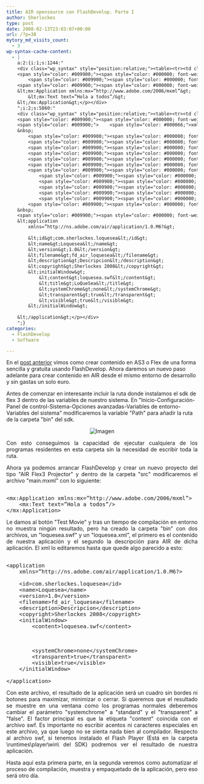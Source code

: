 ```yaml
---
title: AIR opensource con FlashDevelop. Parte I
author: Sherlockes
type: post
date: 2008-02-13T23:03:07+00:00
url: /?p=38
mytory_md_visits_count:
  - 3
wp-syntax-cache-content:
  - |
    a:2:{i:1;s:1244:"
    <div class="wp_syntax" style="position:relative;"><table><tr><td class="code"><pre class="xml" style="font-family:monospace;"><span style="color: #009900;"><span style="color: #000000; font-weight: bold;">&lt;?xml</span> <span style="color: #000066;">version</span>=”1.0?<span style="color: #000000; font-weight: bold;">?&gt;</span></span>
    <span style="color: #009900;"><span style="color: #000000; font-weight: bold;">&lt;mx:Application</span> <span style="color: #000066;">xmlns:mx</span>=”http://www.adobe.com/2006/mxml”<span style="color: #000000; font-weight: bold;">&gt;</span></span>
        <span style="color: #009900;"><span style="color: #000000; font-weight: bold;">&lt;mx:Text</span> <span style="color: #000066;">text</span>=”Hola a todos”<span style="color: #000000; font-weight: bold;">/&gt;</span></span>
    <span style="color: #009900;"><span style="color: #000000; font-weight: bold;">&lt;/mx:Application<span style="color: #000000; font-weight: bold;">&gt;</span></span></span></pre></td></tr></table><p class="theCode" style="display:none;">&lt;?xml version=”1.0??&gt;
    &lt;mx:Application xmlns:mx=”http://www.adobe.com/2006/mxml”&gt;
        &lt;mx:Text text=”Hola a todos”/&gt;
    &lt;/mx:Application&gt;</p></div>
    ";i:2;s:5860:"
    <div class="wp_syntax" style="position:relative;"><table><tr><td class="code"><pre class="xml" style="font-family:monospace;"><span style="color: #009900;"><span style="color: #000000; font-weight: bold;">&lt;?xml</span> <span style="color: #000066;">version</span>=”1.0? <span style="color: #000066;">encoding</span>=”utf-8? <span style="color: #000000; font-weight: bold;">?&gt;</span></span>
    <span style="color: #009900;"><span style="color: #000000; font-weight: bold;">&lt;application</span></span>
    <span style="color: #009900;">    <span style="color: #000066;">xmlns</span>=”http://ns.adobe.com/air/application/1.0.M6<span style="color: #000000; font-weight: bold;">?&gt;</span></span>
    &nbsp;
        <span style="color: #009900;"><span style="color: #000000; font-weight: bold;">&lt;id<span style="color: #000000; font-weight: bold;">&gt;</span></span></span>com.sherlockes.loquesea<span style="color: #009900;"><span style="color: #000000; font-weight: bold;">&lt;/id<span style="color: #000000; font-weight: bold;">&gt;</span></span></span>
        <span style="color: #009900;"><span style="color: #000000; font-weight: bold;">&lt;name<span style="color: #000000; font-weight: bold;">&gt;</span></span></span>Loquesea<span style="color: #009900;"><span style="color: #000000; font-weight: bold;">&lt;/name<span style="color: #000000; font-weight: bold;">&gt;</span></span></span>
        <span style="color: #009900;"><span style="color: #000000; font-weight: bold;">&lt;version<span style="color: #000000; font-weight: bold;">&gt;</span></span></span>1.0<span style="color: #009900;"><span style="color: #000000; font-weight: bold;">&lt;/version<span style="color: #000000; font-weight: bold;">&gt;</span></span></span>
        <span style="color: #009900;"><span style="color: #000000; font-weight: bold;">&lt;filename<span style="color: #000000; font-weight: bold;">&gt;</span></span></span>fd_air_loquesea<span style="color: #009900;"><span style="color: #000000; font-weight: bold;">&lt;/filename<span style="color: #000000; font-weight: bold;">&gt;</span></span></span>
        <span style="color: #009900;"><span style="color: #000000; font-weight: bold;">&lt;description<span style="color: #000000; font-weight: bold;">&gt;</span></span></span>Descripcion<span style="color: #009900;"><span style="color: #000000; font-weight: bold;">&lt;/description<span style="color: #000000; font-weight: bold;">&gt;</span></span></span>
        <span style="color: #009900;"><span style="color: #000000; font-weight: bold;">&lt;copyright<span style="color: #000000; font-weight: bold;">&gt;</span></span></span>Sherlockes 2008<span style="color: #009900;"><span style="color: #000000; font-weight: bold;">&lt;/copyright<span style="color: #000000; font-weight: bold;">&gt;</span></span></span>
        <span style="color: #009900;"><span style="color: #000000; font-weight: bold;">&lt;initialWindow<span style="color: #000000; font-weight: bold;">&gt;</span></span></span>
            <span style="color: #009900;"><span style="color: #000000; font-weight: bold;">&lt;content<span style="color: #000000; font-weight: bold;">&gt;</span></span></span>loquesea.swf<span style="color: #009900;"><span style="color: #000000; font-weight: bold;">&lt;/content<span style="color: #000000; font-weight: bold;">&gt;</span></span></span>
            <span style="color: #009900;"><span style="color: #000000; font-weight: bold;">&lt;title<span style="color: #000000; font-weight: bold;">&gt;</span></span></span>LoQueSea<span style="color: #009900;"><span style="color: #000000; font-weight: bold;">&lt;/title<span style="color: #000000; font-weight: bold;">&gt;</span></span></span>
            <span style="color: #009900;"><span style="color: #000000; font-weight: bold;">&lt;systemChrome<span style="color: #000000; font-weight: bold;">&gt;</span></span></span>none<span style="color: #009900;"><span style="color: #000000; font-weight: bold;">&lt;/systemChrome<span style="color: #000000; font-weight: bold;">&gt;</span></span></span>
            <span style="color: #009900;"><span style="color: #000000; font-weight: bold;">&lt;transparent<span style="color: #000000; font-weight: bold;">&gt;</span></span></span>true<span style="color: #009900;"><span style="color: #000000; font-weight: bold;">&lt;/transparent<span style="color: #000000; font-weight: bold;">&gt;</span></span></span>
            <span style="color: #009900;"><span style="color: #000000; font-weight: bold;">&lt;visible<span style="color: #000000; font-weight: bold;">&gt;</span></span></span>true<span style="color: #009900;"><span style="color: #000000; font-weight: bold;">&lt;/visible<span style="color: #000000; font-weight: bold;">&gt;</span></span></span>
        <span style="color: #009900;"><span style="color: #000000; font-weight: bold;">&lt;/initialWindow<span style="color: #000000; font-weight: bold;">&gt;</span></span></span>
    &nbsp;
    <span style="color: #009900;"><span style="color: #000000; font-weight: bold;">&lt;/application<span style="color: #000000; font-weight: bold;">&gt;</span></span></span></pre></td></tr></table><p class="theCode" style="display:none;">&lt;?xml version=”1.0? encoding=”utf-8? ?&gt;
    &lt;application
        xmlns=”http://ns.adobe.com/air/application/1.0.M6?&gt;
    
        &lt;id&gt;com.sherlockes.loquesea&lt;/id&gt;
        &lt;name&gt;Loquesea&lt;/name&gt;
        &lt;version&gt;1.0&lt;/version&gt;
        &lt;filename&gt;fd_air_loquesea&lt;/filename&gt;
        &lt;description&gt;Descripcion&lt;/description&gt;
        &lt;copyright&gt;Sherlockes 2008&lt;/copyright&gt;
        &lt;initialWindow&gt;
            &lt;content&gt;loquesea.swf&lt;/content&gt;
            &lt;title&gt;LoQueSea&lt;/title&gt;
            &lt;systemChrome&gt;none&lt;/systemChrome&gt;
            &lt;transparent&gt;true&lt;/transparent&gt;
            &lt;visible&gt;true&lt;/visible&gt;
        &lt;/initialWindow&gt;
    
    &lt;/application&gt;</p></div>
    ";}
categories:
  - FlashDevelop
  - Software

---
```

En el <a href="http://sherver.homeip.net/blog/?p=35" target="_blank">post anterior</a> vimos como crear contenido en AS3 o Flex de una forma sencilla y gratuita usando FlashDevelop. Ahora daremos un nuevo paso adelante para crear contenido en AIR desde el mismo entorno de desarrollo y sin gastas un solo euro.

Antes de comenzar en interesante incluir la ruta donde instalamos el sdk de flex 3 dentro de las variables de nuestro sistema. En "Inicio-Configuración-Panel de control-Sistema-Opciones avanzadas-Variables de entorno-Variables del sistema" modificaremos la variable "Path" para añadir la ruta de la carpeta "bin" del sdk.<!--more-->

<center>
  <img src="sherblog/wp-content/uploads/images/20080214_varsdk.jpg" alt="Imagen" />
</center>

<p align="justify">
  Con esto conseguimos la capacidad de ejecutar cualquiera de los programas residentes en esta carpeta sin la necesidad de escribir toda la ruta.
</p>

<p align="justify">
  <p align="justify">
    Ahora ya podemos arrancar FlashDevelop y crear un nuevo proyecto del tipo "AIR Flex3 Projector" y dentro de la carpeta "src" modificaremos el archivo "main.mxml" con lo siguiente:
  </p>
  
  <pre lang="xml">
<?xml version=”1.0??>
&lt;mx:Application xmlns:mx=”http://www.adobe.com/2006/mxml”>
    &lt;mx:Text text=”Hola a todos”/>
&lt;/mx:Application>
</pre>
  
  <p align="justify">
    Le damos al botón "Test Movie" y tras un tiempo de compilación en entorno no muestra ningún resultado, pero ha creado la carpeta "bin" con dos archivos, un "loquesea.swf" y un "loquesea.xml", el primero es el contenido de nuestra aplicación y el segundo la descripción para AIR de dicha aplicación. El xml lo editaremos hasta que quede algo parecido a esto:
  </p>
  
  <pre lang="xml">
<?xml version=”1.0? encoding=”utf-8? ?>
&lt;application
    xmlns=”http://ns.adobe.com/air/application/1.0.M6?>

    &lt;id>com.sherlockes.loquesea&lt;/id>
    &lt;name>Loquesea&lt;/name>
    &lt;version>1.0&lt;/version>
    &lt;filename>fd_air_loquesea&lt;/filename>
    &lt;description>Descripcion&lt;/description>
    &lt;copyright>Sherlockes 2008&lt;/copyright>
    &lt;initialWindow>
        &lt;content>loquesea.swf&lt;/content>
        

<title>
  LoQueSea
</title>
        &lt;systemChrome>none&lt;/systemChrome>
        &lt;transparent>true&lt;/transparent>
        &lt;visible>true&lt;/visible>
    &lt;/initialWindow>

&lt;/application>
</pre>
  
  <p align="justify">
    Con este archivo, el resultado de la aplicación será un cuadro sin bordes ni botones para maximizar, minimizar o cerrar. Si queremos que el resultado se muestre en una ventana como los programas normales deberemos cambiar el parámetro "systemchrome" a "standard" y el "transparent" a "false". El factor principal es que la etiqueta "content" coincida con el archivo swf. Es importante no escribir acentos ni caracteres especiales en este archivo, ya que luego no se sienta nada bien al compilador. Respecto al archivo swf, si tenemos instalado el Flash Player (Está en la carpeta \runtimes\player\win\ del SDK) podremos ver el resultado de nuestra aplicación.
  </p>
  
  <p align="justify">
    Hasta aquí esta primera parte, en la segunda veremos como automatizar el proceso de compilación, muestra y empaquetado de la aplicación, pero eso será otro día.
  </p>